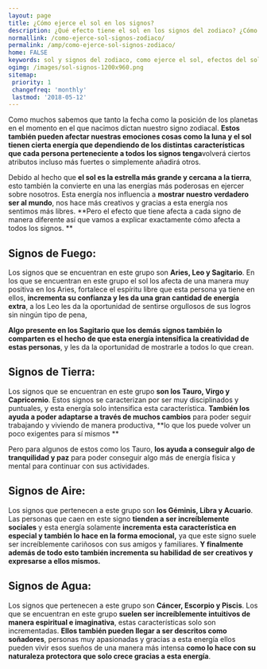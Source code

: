 ```yaml
---
layout: page
title: ¿Cómo ejerce el sol en los signos?
description: ¿Qué efecto tiene el sol en los signos del zodiaco? ¿Cómo ejerce el sol?
normallink: /como-ejerce-sol-signos-zodiaco/
permalink: /amp/como-ejerce-sol-signos-zodiaco/
home: FALSE
keywords: sol y signos del zodiaco, como ejerce el sol, efectos del sol en los signos, el sol horoscopos, signos del zodiaco, horoscopos, astros, cambio de estaciones
ogimg: /images/sol-signos-1200x960.png
sitemap:
 priority: 1
 changefreq: 'monthly'
 lastmod: '2018-05-12'
---
```


Como muchos sabemos que tanto la fecha como la posición de los planetas
en el momento en el que nacimos dictan nuestro signo zodiacal. **Estos
también pueden afectar nuestras emociones cosas como la luna y el sol
tienen cierta energía que dependiendo de los distintas características
que cada persona perteneciente a todos los signos tenga**volverá ciertos
atributos incluso más fuertes o simplemente añadirá otros.

Debido al hecho que **el sol es la estrella más grande y cercana a la
tierra**, esto también la convierte en una las energías más poderosas en
ejercer sobre nosotros. Esta energía nos influencia a **mostrar nuestro
verdadero ser al mundo**, nos hace más creativos y gracias a esta
energía nos sentimos más libres. **Pero el efecto que tiene afecta a
cada signo de manera diferente así que vamos a explicar exactamente cómo
afecta a todos los signos. **

<amp-img src="http://horoscopo-del-dia.com/images/sol-signos-1200x960.png" width="1200" height="960" layout="responsive"></amp-img>

## Signos de Fuego:

Los signos que se encuentran en este grupo son **Aries, Leo y
Sagitario**. En los que se encuentran en este grupo el sol los afecta de
una manera muy positiva en los Aries, fortalece el espíritu libre que
esta persona ya tiene en ellos, **incrementa su confianza y les da una
gran cantidad de energía extra**, a los Leo les da la oportunidad de
sentirse orgullosos de sus logros sin ningún tipo de pena,

**Algo presente en los Sagitario que los demás signos también lo
comparten es el hecho de que esta energía intensifica la creatividad de
estas personas**, y les da la oportunidad de mostrarle a todos lo que
crean.

## Signos de Tierra:

Los signos que se encuentran en este grupo **son los Tauro, Virgo y
Capricornio**. Estos signos se caracterizan por ser muy disciplinados y
puntuales, y esta energía solo intensifica esta característica.
**También los ayuda a poder adaptarse a través de muchos cambios** para
poder seguir trabajando y viviendo de manera productiva, **lo que los
puede volver un poco exigentes para sí mismos **

Pero para algunos de estos como los Tauro, **los ayuda a conseguir algo
de tranquilidad y paz** para poder conseguir algo más de energía física
y mental para continuar con sus actividades.

## Signos de Aire: 

Los signos que pertenecen a este grupo son **los Géminis, Libra y
Acuario**. Las personas que caen en este signo **tienden a ser
increíblemente sociales** y esta energía solamente **incrementa esta
característica en especial y también lo hace en la forma emocional,** ya
que este signo suele ser increíblemente cariñosos con sus amigos y
familiares. **Y finalmente además de todo esto también incrementa su
habilidad de ser creativos y expresarse a ellos mismos.**

## Signos de Agua: 

Los signos que pertenecen a este grupo son **Cáncer, Escorpio y
Piscis**. Los que se encuentran en este grupo **suelen ser
increíblemente intuitivos de manera espiritual e imaginativa**, estas
características solo son incrementadas. **Ellos también pueden llegar a
ser descritos como soñadores**, personas muy apasionadas y gracias a
esta energía ellos pueden vivir esos sueños de una manera más intensa
**como lo hace con su naturaleza protectora que solo crece gracias a
esta energía**.
